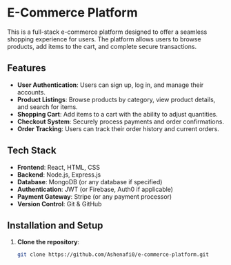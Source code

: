 # E-Commerce Platform

This is a full-stack e-commerce platform designed to offer a seamless shopping experience for users. The platform allows users to browse products, add items to the cart, and complete secure transactions.

## Features
- **User Authentication**: Users can sign up, log in, and manage their accounts.
- **Product Listings**: Browse products by category, view product details, and search for items.
- **Shopping Cart**: Add items to a cart with the ability to adjust quantities.
- **Checkout System**: Securely process payments and order confirmations.
- **Order Tracking**: Users can track their order history and current orders.

## Tech Stack
- **Frontend**: React, HTML, CSS
- **Backend**: Node.js, Express.js
- **Database**: MongoDB (or any database if specified)
- **Authentication**: JWT (or Firebase, Auth0 if applicable)
- **Payment Gateway**: Stripe (or any payment processor)
- **Version Control**: Git & GitHub

## Installation and Setup

1. **Clone the repository**:
   ```bash
   git clone https://github.com/Ashenafi0/e-commerce-platform.git
